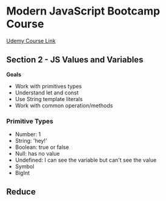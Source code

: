 # Modern JavaScript Bootcamp Course
[Udemy Course Link](https://www.udemy.com/course/javascript-beginners-complete-tutorial)

## Section 2 - JS Values and Variables
**Goals**
- Work with primitives types
- Understand let and const
- Use String template literals
- Work with common operation/methods

### Primitive Types
- Number: 1
- String: 'hey!'
- Boolean: true or false
- Null: has no value
- Undefined: I can see the variable but can't see the value
- Symbol
- BigInt

## Reduce